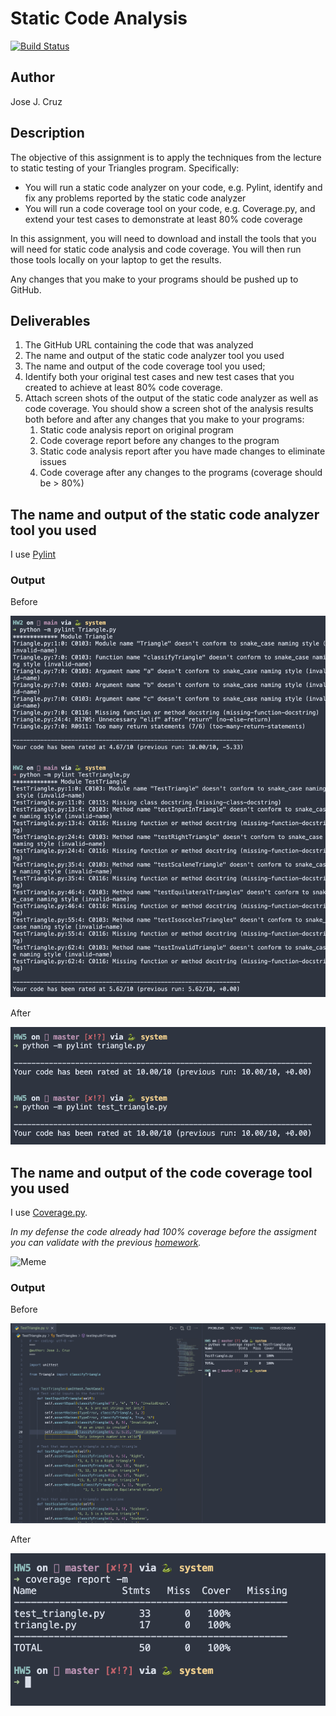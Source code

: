# Static Code Analysis
[![Build Status](https://app.travis-ci.com/jjzcru/Triangle567-HW5.svg?branch=master)](https://app.travis-ci.com/jjzcru/Triangle567-HW5)

## Author
Jose J. Cruz

## Description
The objective of this assignment is to apply the techniques from the lecture to static testing of your Triangles program. Specifically:
- You will run a static code analyzer on your code, e.g. Pylint, identify and fix any problems reported by the static code analyzer
- You will run a code coverage tool on your code, e.g. Coverage.py, and extend your test cases to demonstrate at least 80% code coverage

In this assignment, you will need to download and install the tools that you will need for static code analysis and code coverage.  You will then run those tools locally on your laptop to get the results. 

Any changes that you make to your programs should be pushed up to GitHub.

## Deliverables
1. The GitHub URL containing the code that was analyzed
2. The name and output of the static code analyzer tool you used
3. The name and output of the code coverage tool you used;
4. Identify both your original test cases and new test cases that you created to achieve at least 80% code coverage.
5. Attach screen shots of the output of the static code analyzer as well as code coverage.  You should show a screen shot of the analysis results both before and after any changes that you make to your programs:
   1. Static code analysis report on original program
   2. Code coverage report before any changes to the program
   3. Static code analysis report after you have made changes to eliminate issues
   4. Code coverage after any changes to the programs (coverage should be > 80%)

## The name and output of the static code analyzer tool you used
I use [Pylint](https://pylint.org/)

### Output
Before

![Pylint Before](images/pylint-before.png)

After 

![Pylint After](images/pylint-after.png)

## The name and output of the code coverage tool you used
I use [Coverage.py](https://coverage.readthedocs.io/en/6.0/). 

_In my defense the code already had 100% coverage before the assigment you can validate with the previous [homework](https://github.com/jjzcru/Triangle567/blob/main/TestTriangle.py)._

![Meme](https://i.imgur.com/rmxpkn3.jpeg)

### Output
Before

![Coverage.py Before](images/coverage-before.png)

After

![Coverage.py After](images/coverage-after.png)